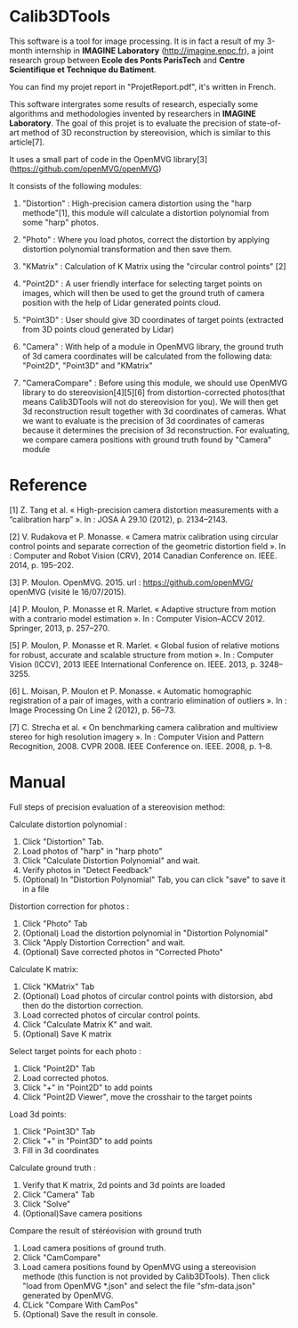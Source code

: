 # Calib3DTools
This software is a tool for image processing. It is in fact a result of my 3-month internship in __IMAGINE Laboratory__ (http://imagine.enpc.fr), a joint research group between __Ecole des Ponts ParisTech__ and __Centre Scientifique et Technique du Batiment__.

You can find my projet report in "ProjetReport.pdf", it's written in French.

This software intergrates some results of research, especially some algorithms and methodologies invented by researchers in __IMAGINE Laboratory__. The goal of this projet is to evaluate the precision of state-of-art method of 3D reconstruction by stereovision, which is similar to this article[7].

It uses a small part of code in the OpenMVG library[3] (https://github.com/openMVG/openMVG)

It consists of the following modules:
1. "Distortion" : High-precision camera distortion using the "harp methode"[1], this module will calculate a distortion polynomial from some "harp" photos.

2. "Photo" : Where you load photos, correct the distortion by applying distortion polynomial transformation and then save them.

3. "KMatrix" : Calculation of K Matrix using the "circular control points" [2]

4. "Point2D" : A user friendly interface for selecting target points on images, which will then be used to get the ground truth of camera position with the help of Lidar generated points cloud.

5. "Point3D" : User should give 3D coordinates of target points (extracted from 3D points cloud generated by Lidar)

6. "Camera" : With help of a module in OpenMVG library, the ground truth of 3d camera coordinates will be calculated from the following data: "Point2D", "Point3D" and "KMatrix"

7. "CameraCompare" : Before using this module, we should use OpenMVG library to do stereovision[4][5][6] from distortion-corrected photos(that means Calib3DTools will not do stereovision for you). We will then get 3d reconstruction result together with 3d coordinates of cameras. What we want to evaluate is the precision of 3d coordinates of cameras because it determines the precision of 3d reconstruction. For evaluating, we compare camera positions with ground truth found by "Camera" module


# Reference
[1] Z. Tang et al. « High-precision camera distortion measurements with a “calibration harp” ». In : JOSA A 29.10 (2012), p. 2134–2143.

[2] V. Rudakova et P. Monasse. « Camera matrix calibration using circular control points and separate correction of the geometric distortion field ». In : Computer and Robot Vision (CRV), 2014 Canadian Conference on. IEEE. 2014, p. 195–202.

[3] P. Moulon. OpenMVG. 2015. url : https://github.com/openMVG/ openMVG (visité le 16/07/2015).

[4] P. Moulon, P. Monasse et R. Marlet. « Adaptive structure from motion with a contrario model estimation ». In : Computer Vision–ACCV 2012. Springer, 2013, p. 257–270.

[5] P. Moulon, P. Monasse et R. Marlet. « Global fusion of relative motions for robust, accurate and scalable structure from motion ». In : Computer Vision (ICCV), 2013 IEEE International Conference on. IEEE. 2013, p. 3248–3255.

[6] L. Moisan, P. Moulon et P. Monasse. « Automatic homographic registration of a pair of images, with a contrario elimination of outliers ». In : Image Processing On Line 2 (2012), p. 56–73.

[7] C. Strecha et al. « On benchmarking camera calibration and multiview stereo for high resolution imagery ». In : Computer Vision and Pattern Recognition, 2008. CVPR 2008. IEEE Conference on. IEEE. 2008, p. 1–8.

# Manual

Full steps of precision evaluation of a stereovision method:

Calculate distortion polynomial :
1. Click "Distortion" Tab.
2. Load photos of "harp"  in "harp photo"
3. Click "Calculate Distortion Polynomial" and wait.
4. Verify photos in "Detect Feedback"
5. (Optional) In "Distortion Polynomial" Tab, you can click "save" to save it in a file

Distortion correction for photos :
1. Click "Photo" Tab
2. (Optional) Load the distortion polynomial in "Distortion Polynomial"
3. Click "Apply Distortion Correction" and wait.
4. (Optional) Save corrected photos in "Corrected Photo"

Calculate K matrix:
1. Click "KMatrix" Tab
2. (Optional) Load photos of circular control points with distorsion, abd then do the distortion correction.
3. Load corrected photos of circular control points.
4. Click "Calculate Matrix K" and wait.
5. (Optional) Save K matrix

Select target points for each photo :
1. Click "Point2D" Tab
2. Load corrected photos.
3. Click "+" in "Point2D" to add points
4. Click "Point2D Viewer", move the crosshair to the target points

Load 3d points:
1. Click "Point3D" Tab
2. Click "+" in "Point3D" to add points
3. Fill in 3d coordinates

Calculate ground truth :
1. Verify that K matrix, 2d points and 3d points are loaded
2. Click  "Camera" Tab
3. Click "Solve"
4. (Optional)Save camera positions

Compare the result of stéréovision with ground truth
1. Load camera positions of ground truth.
2. Click "CamCompare"
3. Load camera positions found by OpenMVG using a stereovision methode (this function is not provided by Calib3DTools). Then click "load from OpenMVG *.json" and select the file "sfm-data.json" generated by OpenMVG.
4. CLick "Compare With CamPos"
5. (Optional) Save the result in console.
